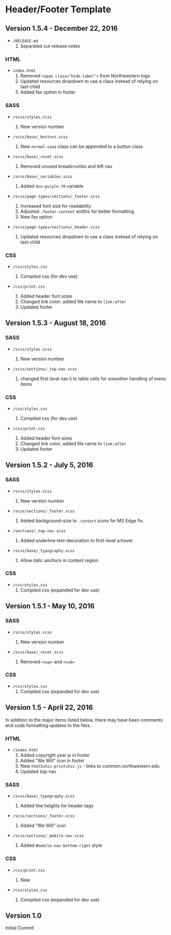 # Header/Footer Template

## Version 1.5.4 - December 22, 2016

* `/RELEASE.md`
  1. Separated out release notes

### HTML

* `index.html`
  1. Removed `<span class="hide-label">` from Northwestern logo
  2. Updated resources dropdown to use a class instead of relying on last-child
  3. Added fax option in footer  
  
### SASS

* `/scss/styles.scss`
  1. New version number

* `/scss/base/_buttons.scss`
  1. New `normal-case` class can be appended to a button class
  
* `/scss/base/_reset.scss`
  1. Removed unused breadcrumbs and left nav
  
* `/scss/base/_variables.scss`
  1. Added `$nu-purple-70` variable
  
* `/scss/page-types/sections/_footer.scss`
  1. Increased font size for readability
  2. Adjusted `.footer-content` widths for better formatting
  3. New fax option
  
* `/scss/page-types/sections/_header.scss`
  1. Updated resources dropdown to use a class instead of relying on last-child    

### CSS

* `/css/styles.css`
  1. Compiled css (for dev use) 
  
* `/css/print.css`
  1. Added header font sizes
  2. Changed link color; added file name to `link:after`
  3. Updated footer


## Version 1.5.3 - August 18, 2016

### SASS
* `/scss/styles.scss`
  1. New version number
  
* `/scss/sections/_top-nav.scss`
  1. changed first level nav li to table cells for smoother handling of menu items  

### CSS
* `/css/styles.css`
  1. Compiled css (for dev use)  
  
* `/css/print.css`
  1. Added header font sizes
  2. Changed link color; added file name to `link:after`
  3. Updated footer  

## Version 1.5.2 - July 5, 2016

### SASS
* `/scss/styles.scss`
  1. New version number

* `/scss/sections/_footer.scss`
  1. Added background-size to `.contact` icons for MS Edge fix.
  
* `/sections/_top-nav.scss` 
  1. Added underline text-decoration to first-level a:hover   
  
* `/scss/base/_typography.scss`
  1. Allow italic anchors in content region  
  
### CSS
* `/css/styles.css`
  1. Compiled css (expanded for dev use)  

## Version 1.5.1 - May 10, 2016

### SASS
* `/scss/styles.scss`
  1. New version number

* `/scss/base/_reset.scss`
  1. Removed `<sup>` and `<sub>`
  
### CSS
* `/css/styles.css`
  1. Compiled css (expanded for dev use)  

## Version 1.5 - April 22, 2016

In addition to the major items listed below, there may have been comments and code formatting updates to the files.

### HTML
* `/index.html`
  1. Added copyright year js in footer
  2. Added "We Will" icon in footer
  3. New `html5shiv-printshiv.js` - links to common.northwestern.edu
  5. Updated top-nav
  
### SASS
* `/scss/base/_typography.scss`
  1. Added line heights for header tags  
 
* `/scss/sections/_footer.scss`
  1. Added "We Will" icon 

* `/scss/sections/_mobile-nav.scss`
  1. Added `#mobile-nav-bottom-right` style
 
### CSS
* `/css/print.css`
  1. New  

* `/css/styles.css`
  1. Compiled css (expanded for dev use)
  
## Version 1.0
  
Initial Commit